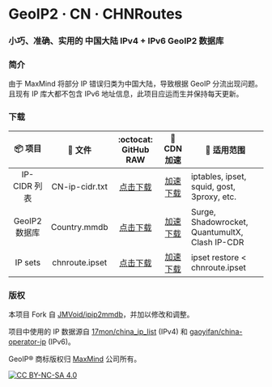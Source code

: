 # GeoIP2 · CN · CHNRoutes
### 小巧、准确、实用的 中国大陆 IPv4 + IPv6 GeoIP2 数据库
### 简介
由于 MaxMind 将部分 IP 错误归类为中国大陆，导致根据 GeoIP 分流出现问题。
且现有 IP 库大都不包含 IPv6 地址信息，此项目应运而生并保持每天更新。

### 下载
| 📦 项目 | 📃 文件 | :octocat: GitHub RAW | 🚀 CDN 加速 | 🔧 适用范围
|  :--:  |  :--:  |     :--:     |     :--:    | ---- |
| IP-CIDR 列表 | CN-ip-cidr.txt | [点击下载](https://github.com/jxcn/GeoIP2-CN/raw/release//CN-ip-cidr.txt) | [加速下载](https://cdn.jsdelivr.net/gh/jxcn/GeoIP2-CN@release/CN-ip-cidr.txt) | iptables, ipset, squid, gost, 3proxy, etc. | 
| GeoIP2 数据库 | Country.mmdb | [点击下载](https://github.com/jxcn/GeoIP2-CN/raw/release//Country.mmdb) | [加速下载](https://cdn.jsdelivr.net/gh/jxcn/GeoIP2-CN@release/Country.mmdb) | Surge, Shadowrocket, QuantumultX, Clash IP-CDR|
| IP sets | chnroute.ipset | [点击下载](https://github.com/jxcn/GeoIP2-CN/raw/release//chnroute.ipset) | [加速下载](https://cdn.jsdelivr.net/gh/jxcn/GeoIP2-CN@release/chnroute.ipset) | ipset restore < chnroute.ipset |

### 版权
本项目 Fork 自 [JMVoid/ipip2mmdb](https://github.com/JMVoid/ipip2mmdb)，并加以修改和调整。

项目中使用的 IP 数据源自 [17mon/china_ip_list](https://github.com/17mon/china_ip_list) (IPv4) 和 [gaoyifan/china-operator-ip](https://github.com/gaoyifan/china-operator-ip) (IPv6)。

GeoIP® 商标版权归 [MaxMind](https://www.maxmind.com/) 公司所有。

[![CC BY-NC-SA 4.0][cc-by-nc-sa-shield]][cc-by-nc-sa]

[cc-by-nc-sa]: http://creativecommons.org/licenses/by-nc-sa/4.0/
[cc-by-nc-sa-image]: https://licensebuttons.net/l/by-nc-sa/4.0/88x31.png
[cc-by-nc-sa-shield]: https://img.shields.io/badge/License-CC%20BY--NC--SA%204.0-lightgrey.svg
